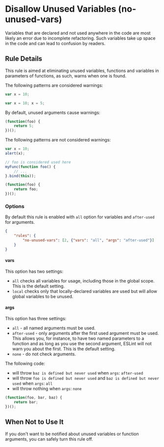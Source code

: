 # Disallow Unused Variables (no-unused-vars)

Variables that are declared and not used anywhere in the code are most likely an error due to incomplete refactoring. Such variables take up space in the code and can lead to confusion by readers.

## Rule Details

This rule is aimed at eliminating unused variables, functions and variables in parameters of functions, as such, warns when one is found.

The following patterns are considered warnings:

```js
var x = 10;
```

```js
var x = 10; x = 5;
```

By default, unused arguments cause warnings:

```js
(function(foo) {
    return 5;
})();
```

The following patterns are not considered warnings:

```js
var x = 10;
alert(x);

// foo is considered used here
myFunc(function foo() {
    // ...
}.bind(this));

(function(foo) {
    return foo;
})();
```

### Options

By default this rule is enabled with `all` option for variables and `after-used` for arguments.

```json
{
    "rules": {
        "no-unused-vars": [2, {"vars": "all", "args": "after-used"}]
    }
}
```

#### vars

This option has two settings:

* `all` checks all variables for usage, including those in the global scope. This is the default setting.
* `local` checks only that locally-declared variables are used but will allow global variables to be unused.

#### args

This option has three settings:

* `all` - all named arguments must be used.
* `after-used` - only arguments after the first used argument must be used. This allows you, for instance, to have two named parameters to a function and as long as you use the second argument, ESLint will not warn you about the first. This is the default setting.
* `none` - do not check arguments.

The following code:

- will throw `baz is defined but never used` when `args`: `after-used`
- will throw `foo is defined but never used` and `baz is defined but never used` when `args`: `all`
- will throw nothing when `args`: `none`

```js
(function(foo, bar, baz) {
    return bar;
})();
```

## When Not to Use It

If you don't want to be notified about unused variables or function arguments, you can safely turn this rule off.
